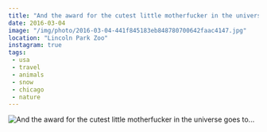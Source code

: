 ```yaml
---
title: "And the award for the cutest little motherfucker in the universe goes to..."
date: 2016-03-04
image: "/img/photo/2016-03-04-441f845183eb848780700642faac4147.jpg"
location: "Lincoln Park Zoo"
instagram: true
tags:
 - usa
 - travel
 - animals
 - snow
 - chicago
 - nature
---
```


![And the award for the cutest little motherfucker in the universe goes to...](/img/photo/2016-03-04-441f845183eb848780700642faac4147.jpg)
